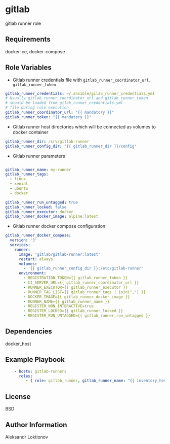gitlab
=========

gitlab runner role

Requirements
------------

docker-ce, docker-compose

Role Variables
--------------

* Gitlab runner credentials file with `gitlab_runner_coordinator_url, gitlab_runner_token`

```yaml
gitlab_runner_credentials: ~/.ansible/gilab_runner_credentials.yml
# Usually gitlab_runner_coordinator_url and gitlab_runner_token
# should be loaded from gilab_runner_credentials.yml
# file during role execution
gitlab_runner_coordinator_url: "{{ mandatory }}"
gitlab_runner_token: "{{ mandatory }}"
```

* Gitlab runner host directories which will be connected as volumes to docker container

```yaml
gitlab_runner_dir: /srv/gitlab-runner
gitlab_runner_config_dir: "{{ gitlab_runner_dir }}/config"
```

* Gitlab runner parameters

```yaml

gitlab_runner_name: my-runner
gitlab_runner_tags:
  - linux
  - xenial
  - ubuntu
  - docker

gitlab_runner_run_untagged: true
gitlab_runner_locked: false
gitlab_runner_executor: docker
gitlab_runner_docker_image: alpine:latest
```

* Gitlab runner docker compose configuration

```yaml
gitlab_runner_docker_compose:
  version: '3'
  services:
    runner:
      image: 'gitlab/gitlab-runner:latest'
      restart: always
      volumes:
        - '{{ gitlab_runner_config_dir }}:/etc/gitlab-runner'
      environment:
        - REGISTRATION_TOKEN={{ gitlab_runner_token }}
        - CI_SERVER_URL={{ gitlab_runner_coordinator_url }}
        - RUNNER_EXECUTOR={{ gitlab_runner_executor }}
        - RUNNER_TAG_LIST={{ gitlab_runner_tags | join(",") }}
        - DOCKER_IMAGE={{ gitlab_runner_docker_image }}
        - RUNNER_NAME={{ gitlab_runner_name }}
        - REGISTER_NON_INTERACTIVE=true
        - REGISTER_LOCKED={{ gitlab_runner_locked }}
        - REGISTER_RUN_UNTAGGED={{ gitlab_runner_run_untagged }}
```

Dependencies
------------

docker_host

Example Playbook
----------------

```yaml
    - hosts: gitlab-runners
      roles:
         - { role: gitlab_runner, gitlab_runner_name: "{{ inventory_hostname }}" }
```

License
-------

BSD

Author Information
------------------

Aleksandr Loktionov
